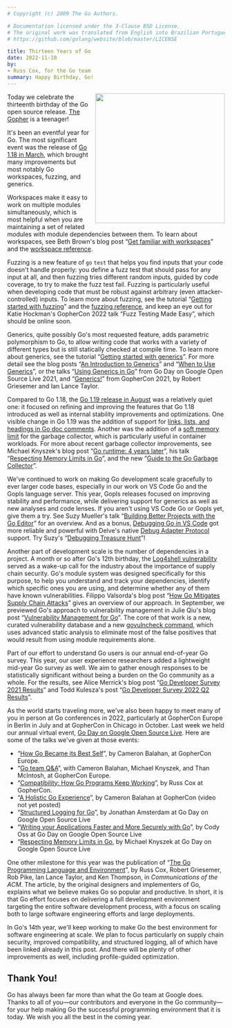 ```yaml
---
# Copyright (c) 2009 The Go Authors.

# Documentation licensed under the 3-Clause BSD License.
# The original work was translated from English into Brazilian Portuguese.
# https://github.com/golang/website/blob/master/LICENSE

title: Thirteen Years of Go
date: 2022-11-10
by:
- Russ Cox, for the Go team
summary: Happy Birthday, Go!
---
```


<img src="../doc/gopher/gopherbelly300.jpg" height="300" width="300" align="right" style="margin: 0 0 1em 1em;">

Today we celebrate the thirteenth birthday of the Go open source release.
[The Gopher](/doc/gopher) is a teenager!

It's been an eventful year for Go.
The most significant event was the release of
[Go 1.18 in March](/blog/go1.18),
which brought many improvements but most notably
Go workspaces, fuzzing, and generics.

Workspaces make it easy to work on multiple modules simultaneously,
which is most helpful when you are maintaining a set of related modules with
module dependencies between them.
To learn about workspaces, see Beth Brown's blog post
“[Get familiar with workspaces](/blog/get-familiar-with-workspaces)”
and the [workspace reference](/ref/mod#workspaces).

Fuzzing is a new feature of `go` `test` that
helps you find inputs that your code doesn't handle properly:
you define a fuzz test that should pass for any input at all,
and then fuzzing tries different random inputs, guided by code coverage,
to try to make the fuzz test fail.
Fuzzing is particularly useful when developing code that must be
robust against arbitrary (even attacker-controlled) inputs.
To learn more about fuzzing, see the tutorial
“[Getting started with fuzzing](/doc/tutorial/fuzz)”
and the [fuzzing reference](/security/fuzz/),
and keep an eye out for Katie Hockman's GopherCon 2022 talk
“Fuzz Testing Made Easy”,
which should be online soon.

Generics, quite possibly Go's most requested feature,
adds parametric polymorphism to Go, to allow writing
code that works with a variety of different types but is still
statically checked at compile time.
To learn more about generics, see the tutorial
“[Getting started with generics](/doc/tutorial/generics)”.
For more detail see
the blog posts
“[An Introduction to Generics](/blog/intro-generics)”
and
“[When to Use Generics](/blog/when-generics)”,
or the talks
“[Using Generics in Go](https://www.youtube.com/watch?v=nr8EpUO9jhw)”
from Go Day on Google Open Source Live 2021,
and
“[Generics!](https://www.youtube.com/watch?v=Pa_e9EeCdy8)” from GopherCon 2021,
by Robert Griesemer and Ian Lance Taylor.

Compared to Go 1.18, the [Go 1.19 release in August](/blog/go1.19) was a relatively quiet one:
it focused on refining and improving the features that Go 1.18 introduced
as well as internal stability improvements and optimizations.
One visible change in Go 1.19 was the addition of
support for [links, lists, and headings in Go doc comments](/doc/comment).
Another was the addition of a [soft memory limit](/doc/go1.19#runtime)
for the garbage collector, which is particularly useful in container workloads.
For more about recent garbage collector improvements,
see Michael Knyszek's blog post “[Go runtime: 4 years later](/blog/go119runtime)”,
his talk “[Respecting Memory Limits in Go](https://www.youtube.com/watch?v=07wduWyWx8M&list=PLtoVuM73AmsJjj5tnZ7BodjN_zIvpULSx)”,
and the new “[Guide to the Go Garbage Collector](/doc/gc-guide)”.

We've continued to work on making Go development scale gracefully to ever larger code bases,
especially in our work on VS Code Go and the Gopls language server.
This year, Gopls releases focused on improving stability and performance,
while delivering support for generics as well as new analyses and code lenses.
If you aren't using VS Code Go or Gopls yet, give them a try.
See Suzy Mueller's talk
“[Building Better Projects with the Go Editor](https://www.youtube.com/watch?v=jMyzsp2E_0U)”
for an overview.
And as a bonus,
[Debugging Go in VS Code](/s/vscode-go-debug)
got more reliable and powerful with Delve's native
[Debug Adapter Protocol](https://microsoft.github.io/debug-adapter-protocol/) support.
Try Suzy's “[Debugging Treasure Hunt](https://www.youtube.com/watch?v=ZPIPPRjwg7Q)”!

Another part of development scale is the number of dependencies in a project.
A month or so after Go's 12th birthday,
the [Log4shell vulnerability](https://en.wikipedia.org/wiki/Log4Shell) served
as a wake-up call for the industry
about the importance of supply chain security.
Go's module system was designed specifically for this purpose,
to help you understand and track your dependencies,
identify which specific ones you are using,
and determine whether any of them have known vulnerabilities.
Filippo Valsorda's blog post
“[How Go Mitigates Supply Chain Attacks](/blog/supply-chain)”
gives an overview of our approach.
In September, we previewed
Go's approach to vulnerability management
in Julie Qiu's blog post “[Vulnerability Management for Go](/blog/vuln)”.
The core of that work is a new, curated vulnerability database
and a new [govulncheck command](https://pkg.go.dev/golang.org/x/vuln/cmd/govulncheck),
which uses advanced static analysis to eliminate most of the false positives
that would result from using module requirements alone.

Part of our effort to understand Go users is our annual end-of-year Go survey.
This year, our user experience researchers added a lightweight mid-year Go survey as well.
We aim to gather enough responses to be statistically significant
without being a burden on the Go community as a whole.
For the results, see Alice Merrick's blog post
“[Go Developer Survey 2021 Results](/blog/survey2021-results)”
and Todd Kulesza's post
“[Go Developer Survey 2022 Q2 Results](/blog/survey2022-q2-results)”.

As the world starts traveling more,
we've also been happy to meet many of you in person at Go conferences in 2022,
particularly at GopherCon Europe in Berlin in July and at GopherCon in Chicago in October.
Last week we held our annual virtual event,
[Go Day on Google Open Source Live](https://opensourcelive.withgoogle.com/events/go-day-2022).
Here are some of the talks we've given at those events:

 - “[How Go Became its Best Self](https://www.youtube.com/watch?v=vQm_whJZelc)”,
   by Cameron Balahan, at GopherCon Europe.
 - “[Go team Q&A](https://www.youtube.com/watch?v=KbOTTU9yEpI)”,
   with Cameron Balahan, Michael Knyszek, and Than McIntosh, at GopherCon Europe.
 - “[Compatibility: How Go Programs Keep Working](https://www.youtube.com/watch?v=v24wrd3RwGo)”,
   by Russ Cox at GopherCon.
 - “[A Holistic Go Experience](https://www.gophercon.com/agenda/session/998660)”,
   by Cameron Balahan at GopherCon (video not yet posted)
 - “[Structured Logging for Go](https://opensourcelive.withgoogle.com/events/go-day-2022/watch?talk=talk2)”,
   by Jonathan Amsterdam at Go Day on Google Open Source Live
 - “[Writing your Applications Faster and More Securely with Go](https://opensourcelive.withgoogle.com/events/go-day-2022/watch?talk=talk3)”,
   by Cody Oss at Go Day on Google Open Source Live
 - “[Respecting Memory Limits in Go](https://opensourcelive.withgoogle.com/events/go-day-2022/watch?talk=talk4),
   by Michael Knyszek at Go Day on Google Open Source Live

One other milestone for this year was the publication of
“[The Go Programming Language and Environment](https://cacm.acm.org/magazines/2022/5/260357-the-go-programming-language-and-environment/fulltext)”,
by Russ Cox, Robert Griesemer, Rob Pike, Ian Lance Taylor, and Ken Thompson,
in _Communications of the ACM_.
The article, by the original designers and implementers of Go,
explains what we believe makes Go so popular and productive.
In short, it is that Go effort focuses on delivering a full development environment
targeting the entire software development process,
with a focus on scaling both to large software engineering efforts
and large deployments.

In Go's 14th year, we'll keep working to make Go the best environment
for software engineering at scale.
We plan to focus particularly on supply chain security, improved compatibility,
and structured logging, all of which have been linked already in this post.
And there will be plenty of other improvements as well,
including profile-guided optimization.

## Thank You!

Go has always been far more than what the Go team at Google does.
Thanks to all of you—our contributors and everyone in the Go community—for
your help making Go the successful programming environment that it is today.
We wish you all the best in the coming year.

